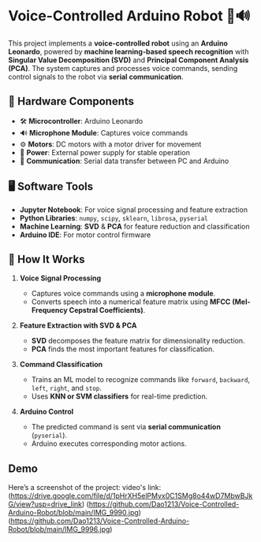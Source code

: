 # Voice-Controlled Arduino Robot 🤖🔊  

This project implements a **voice-controlled robot** using an **Arduino Leonardo**, powered by **machine learning-based speech recognition** with **Singular Value Decomposition (SVD)** and **Principal Component Analysis (PCA)**. The system captures and processes voice commands, sending control signals to the robot via **serial communication**.

## 🔧 Hardware Components
- 🛠 **Microcontroller**: Arduino Leonardo
- 🔊 **Microphone Module**: Captures voice commands
- ⚙️ **Motors**: DC motors with a motor driver for movement
- 🔋 **Power**: External power supply for stable operation
- 📡 **Communication**: Serial data transfer between PC and Arduino

## 🖥 Software Tools
- **Jupyter Notebook**: For voice signal processing and feature extraction
- **Python Libraries**: `numpy`, `scipy`, `sklearn`, `librosa`, `pyserial`
- **Machine Learning**: **SVD** & **PCA** for feature reduction and classification
- **Arduino IDE**: For motor control firmware

## 🚀 How It Works
1. **Voice Signal Processing**  
   - Captures voice commands using a **microphone module**.
   - Converts speech into a numerical feature matrix using **MFCC (Mel-Frequency Cepstral Coefficients)**.
   
2. **Feature Extraction with SVD & PCA**  
   - **SVD** decomposes the feature matrix for dimensionality reduction.
   - **PCA** finds the most important features for classification.

3. **Command Classification**  
   - Trains an ML model to recognize commands like `forward`, `backward`, `left`, `right`, and `stop`.
   - Uses **KNN or SVM classifiers** for real-time prediction.

4. **Arduino Control**  
   - The predicted command is sent via **serial communication** (`pyserial`).
   - Arduino executes corresponding motor actions.
## Demo
Here’s a screenshot of the project:
video's link: (https://drive.google.com/file/d/1pHrXH5elPMvx0C1SMg8o44wD7MbwBJkG/view?usp=drive_link)
(https://github.com/Dao1213/Voice-Controlled-Arduino-Robot/blob/main/IMG_9990.jpg)
(https://github.com/Dao1213/Voice-Controlled-Arduino-Robot/blob/main/IMG_9996.jpg)
